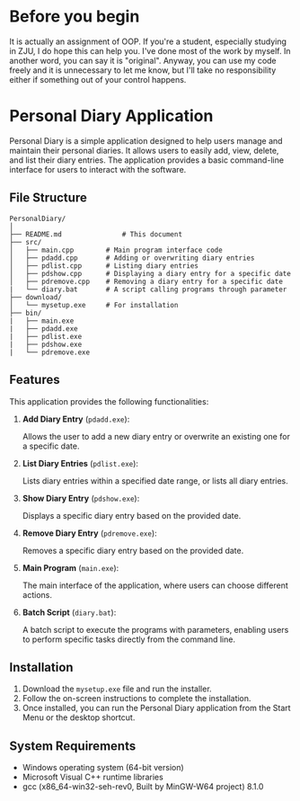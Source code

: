 # Before you begin

It is actually an assignment of OOP. If you're a student, especially studying in ZJU, I do hope this can help you.
I've done most of the work by myself. In another word, you can say it is "original". Anyway, you can use my code freely and it is unnecessary to let me know, but I'll take no responsibility either if something out of your control happens.


# Personal Diary Application

Personal Diary is a simple application designed to help users manage and maintain their personal diaries. It allows users to easily add, view, delete, and list their diary entries. The application provides a basic command-line interface for users to interact with the software.


## File Structure

```
PersonalDiary/
│
├── README.md               # This document                             
├── src/              
│   ├── main.cpp        # Main program interface code
│   ├── pdadd.cpp       # Adding or overwriting diary entries
│   ├── pdlist.cpp      # Listing diary entries
│   ├── pdshow.cpp      # Displaying a diary entry for a specific date
│   ├── pdremove.cpp    # Removing a diary entry for a specific date
|   └── diary.bat		# A script calling programs through parameter
├── download/         
│   └── mysetup.exe     # For installation
├── bin/
|   ├── main.exe
|   ├── pdadd.exe
|   ├── pdlist.exe
|   ├── pdshow.exe
|   └── pdremove.exe

```


## Features

This application provides the following functionalities:

1. **Add Diary Entry** (`pdadd.exe`):

   Allows the user to add a new diary entry or overwrite an existing one for a specific date.
2. **List Diary Entries** (`pdlist.exe`):

   Lists diary entries within a specified date range, or lists all diary entries.
3. **Show Diary Entry** (`pdshow.exe`):

   Displays a specific diary entry based on the provided date.
4. **Remove Diary Entry** (`pdremove.exe`):

   Removes a specific diary entry based on the provided date.
5. **Main Program** (`main.exe`):

   The main interface of the application, where users can choose different actions.
6. **Batch Script** (`diary.bat`):

   A batch script to execute the programs with parameters, enabling users to perform specific tasks directly from the command line.


## Installation

1. Download the `mysetup.exe` file and run the installer.
2. Follow the on-screen instructions to complete the installation.
3. Once installed, you can run the Personal Diary application from the Start Menu or the desktop shortcut.

## System Requirements

* Windows operating system (64-bit version)
* Microsoft Visual C++ runtime libraries
* gcc (x86_64-win32-seh-rev0, Built by MinGW-W64 project) 8.1.0
